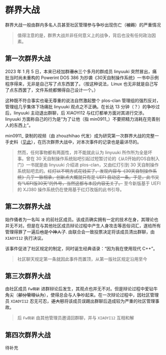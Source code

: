 # 群界大战

群界大战一般由群内多名人员甚至社区管理参与争吵出现伤亡（~~被踢~~）的严重情况

> 值得注意的是，群界大战并非任何意义上的战争，背后也没有任何政治因素。

## 第一次群界大战

2023 年 1 月 5 日，本来已经加群~~潜水~~三个多月的群成员 linyuuki 突然冒出，痛批当时尚未重构的 Powerint DOS 386 为抄袭《30天自制操作系统》一书中示例程序得来，无非是自己写了点东西罢了。（按这种说法，Linux 也无非就是自己写了点东西罢了，文件系统都懒得自己设计一个。）

这种既不符合事实也毫无尊重的说法自然激起整个 plos-clan 管理组的强烈反对，管理组几乎集体下场痛批 linyuuki 观点之不正确。在长达 13 分钟（？）的争吵过后，linyuuki 主动退出群聊，后 XIAOYI12 与红灯都单方面对其进行交涉。linyuuki 方面称自己的行为是“为了让他（指 min0911_）不要把精力消耗在完善别人的东西上”。

min0911_ 录制的视频（由 zhouzhihao 代发）成为研究第一次群界大战的完整一手史料（[见此](https://www.bilibili.com/video/BV1UG4y157mS/?spm_id_from=333.999.0.0)），在历次群界大战中，对本次事件的记录也是最详尽的。

> 然而，任何事物都有两面性，并不能就此认为 linyuuki 所作所为全是坏事。曾在 30 天自制操作系统贴吧引起过短暂讨论的《从0开始的OS自制入门》一书就是由 linyuuki 介绍进 plos-clan，又由红灯引到 30 天自制操作系统贴吧去的。~~红灯以不明方式花钱买了，发现内容与《30天自制操作系统》几乎一脉相承，创新点大概就只有是 UEFI 启动这一条。于是，此书又有“UEFI版30天”的外号，当然这都与本段内容无关了。~~ 至今新版基于 UEFI 的 XJ380 操作系统仍在使用基于红灯改版的此书引导。

## 第二次群界大战

始作俑者为一名叫 `凌` 的前社区成员。该成员确实拥有一定的技术在身，其理论也并无不对。但是在与其他社区成员辩论过程中产生人身攻击等恶俗词汇，遂给所有管理得罪了一遍后~~也是个神人了~~. 由联合会一致投票决定将该成员清出群聊，由 `XIAOYI12` 执行决议。

该事件促进了社区规定的制定，同时诞生经典语录：“因为我在使用现代 C++”。

> 社区聊天规定第一条就因此事件而置顶，从第一版社区规定沿用至今

## 第三次群界大战

由社区成员 `Fw萌新` 进群辩论后发生，其观点也并无不对。但是辩论过程中爱钻牛角尖（~~部分管理认为~~），使得总会与人争吵起来。在一次辩论过程中，因社区管理员 `XIAOYI12` 忍无可忍，~~遂大怒~~将该成员误踢出群聊后造成较为严重的社区管理事故。

> 后 `Fw萌新` 由其他管理员邀请回群聊，并与 `XIAOYI12` 互相和解

## 第四次群界大战

待补充
